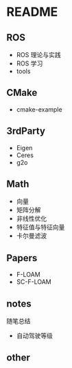 # README

## ROS

- ROS 理论与实践
- ROS 学习
- tools

## CMake

- cmake-example

## 3rdParty

- Eigen
- Ceres
- g2o

## Math
- 向量
- 矩阵分解
- 非线性优化
- 特征值与特征向量
- 卡尔曼滤波

## Papers

- F-LOAM
- SC-F-LOAM

## notes

随笔总结

- 自动驾驶等级

## other

